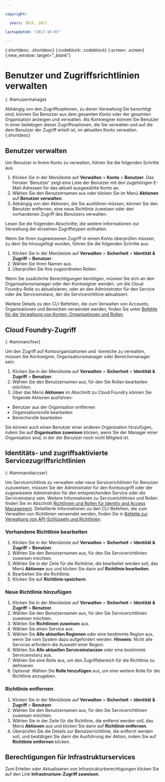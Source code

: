 ```yaml
---

copyright:

  years: 2015, 2017

lastupdated: "2017-10-03"

---
```


{:shortdesc: .shortdesc}
{:codeblock: .codeblock}
{:screen: .screen}
{:new_window: target="_blank"}

# Benutzer und Zugriffsrichtlinien verwalten
{: #iamusermanage}

Abhängig von den Zugriffsoptionen, zu deren Verwaltung Sie berechtigt sind, können Sie Benutzer aus dem gesamten Konto oder der gesamten Organisation anzeigen und verwalten. Als Kontoeigner können Sie Benutzer in einer beliebigen dieser Zugriffsoptionen, die Sie verwalten und auf die dem Benutzer der Zugriff erteilt ist, im aktuellen Konto verwalten.
{:shortdesc}

## Benutzer verwalten

Um Benutzer in Ihrem Konto zu verwalten, führen Sie die folgenden Schritte aus:

1. Klicken Sie in der Menüleiste auf **Verwalten** &gt; **Konto** &gt; **Benutzer**. Das Fenster 'Benutzer' zeigt eine Liste der Benutzer mit den zugehörigen E-Mail-Adressen für das aktuell ausgewählte Konto an.
2. Wählen Sie den Benutzernamen aus oder klicken Sie im Menü **Aktionen** auf **Benutzer verwalten**.
3. Abhängig von den Aktionen, die Sie ausführen müssen, können Sie den Benutzer entfernen, eine neue Richtlinie zuweisen oder den vorhandenen Zugriff des Benutzers verwalten.

Lesen Sie die folgenden Abschnitte, die weitere Informationen zur Verwaltung der einzelnen Zugriffstypen enthalten.

Wenn Sie Ihren zugewiesenen Zugriff in einem Konto überprüfen müssen, zu dem Sie hinzugefügt wurden, führen Sie die folgenden Schritte aus:

1. Klicken Sie in der Menüleiste auf **Verwalten** &gt; **Sicherheit** &gt; **Identität & Zugriff** &gt; **Benutzer**.
2. Wählen Sie Ihren Namen aus.
3. Überprüfen Sie Ihre zugeordneten Rollen.

Wenn Sie zusätzliche Berechtigungen benötigen, müssen Sie sich an den Organisationsmanager oder den Kontoeigner wenden, um die Cloud Foundry-Rolle zu aktualisieren, oder an den Administrator für den Service oder die Serviceinstanz, der die Servicerichtlinie aktualisiert.

Weitere Details zu den CLI-Befehlen, die zum Verwalten von Accounts, Organisationen und Bereichen verwendet werden, finden Sie unter [Befehle für die Verwaltung von Konten, Organisationen und Rollen](/docs/cli/reference/bluemix_cli/bx_cli.html#bx_commands_acctorg).

## Cloud Foundry-Zugriff
{: #iammancfser}

Um den Zugriff auf Kontoorganisationen und -bereiche zu verwalten, müssen Sie Kontoeigner, Organisationsmanager oder Bereichsmanager sein:

1. Klicken Sie in der Menüleiste auf **Verwalten** &gt; **Sicherheit** &gt; **Identität & Zugriff** &gt; **Benutzer**.
2. Wählen Sie den Benutzernamen aus, für den Sie Rollen bearbeiten möchten.
3. Über das Menü **Aktionen** im Abschnitt zu Cloud Foundry können Sie folgende Aktionen ausführen:

  * Benutzer aus der Organisation entfernen
  * Organisationsrolle bearbeiten
  * Bereichsrolle bearbeiten

Sie können auch einen Benutzer einer anderen Organisation hinzufügen, indem Sie auf **Organisation zuweisen** klicken, wenn Sie der Manager einer Organisation sind, in der der Benutzer noch nicht Mitglied ist.


## Identitäts- und zugriffsaktivierte Servicezugriffsrichtlinien
{: #iammanidaccser}

Um Servicerichtlinie zu verwalten oder neue Servicerichtlinien für Benutzer zuzuweisen, müssen Sie der Administrator für den Kontozugriff oder der zugewiesene Administrator für den entsprechenden Service oder die Serviceinstanz sein. Weitere Informationen zu Servicerichtlinien und Rollen finden Sie im Abschnitt [Richtlinien und Rollen für Identity and Access Management](/docs/iam/users_roles.html#iamusermanpol). Detaillierte Informationen zu den CLI-Befehlen, die zum Verwalten von Richtlinien verwendet werden, finden Sie in [Befehle zur Verwaltung von API-Schlüsseln und Richtlinien](/docs/cli/reference/bluemix_cli/bx_cli.html#bx_commands_iam). 

### Vorhandene Richtlinie bearbeiten

1. Klicken Sie in der Menüleiste auf **Verwalten** &gt; **Sicherheit** &gt; **Identität & Zugriff** &gt; **Benutzer**.
2. Wählen Sie den Benutzernamen aus, für den Sie Servicerichtlinien zuweisen möchten.
3. Wählen Sie in der Zeile für die Richtlinie, die bearbeitet werden soll, das Menü **Aktionen** aus und klicken Sie dann auf **Richtlinie bearbeiten**.
4. Bearbeiten Sie die Richtlinie.
5. Klicken Sie auf **Richtlinie speichern**.

### Neue Richtlinie hinzufügen

1. Klicken Sie in der Menüleiste auf **Verwalten** &gt; **Sicherheit** &gt; **Identität & Zugriff** &gt; **Benutzer**.
2. Wählen Sie den Benutzernamen aus, für den Sie Servicerichtlinien zuweisen möchten.
3. Wählen Sie **Richtlinien zuweisen** aus.
4. Wählen Sie einen Service aus.
5. Wählen Sie **Alle aktuellen Regionen** oder eine bestimmte Region aus, wenn Sie vom System dazu aufgefordert werden.
**Hinweis:** Nicht alle Services erfordern die Auswahl einer Region.
6. Wählen Sie **Alle aktuellen Serviceinstanzen** oder eine bestimmte Serviceinstanz aus.
7. Wählen Sie eine Rolle aus, um den Zugriffsbereich für die Richtlinie zu definieren.
8. Optional: Wählen Sie **Rolle hinzufügen** aus, um eine weitere Rolle für die Richtlinie anzugeben.

### Richtlinie entfernen

1. Klicken Sie in der Menüleiste auf **Verwalten** &gt; **Sicherheit** &gt; **Identität & Zugriff** &gt; **Benutzer**.
2. Wählen Sie den Benutzernamen aus, für den Sie Servicerichtlinien zuweisen möchten.
3. Wählen Sie in der Zeile für die Richtlinie, die entfernt werden soll, das Menü **Aktionen** aus und klicken Sie dann auf **Richtlinie entfernen**.
4. Überprüfen Sie die Details zur Benutzerrichtlinie, die entfernt werden soll, und bestätigen Sie dann die Ausführung der Aktion, indem Sie auf **Richtlinie entfernen** klicken.
  

## Berechtigungen für Infrastrukturservices

Zum Erteilen oder Aktualisieren von Infrastrukturberechtigungen klicken Sie auf den Link **Infrastructure-Zugriff zuweisen**.

